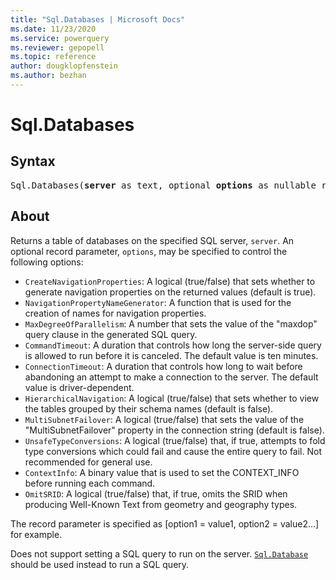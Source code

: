 ```yaml
---
title: "Sql.Databases | Microsoft Docs"
ms.date: 11/23/2020
ms.service: powerquery
ms.reviewer: gepopell
ms.topic: reference
author: dougklopfenstein
ms.author: bezhan
---
```

# Sql.Databases

## Syntax

<pre>
Sql.Databases(<b>server</b> as text, optional <b>options</b> as nullable record) as table
</pre>

## About

Returns a table of databases on the specified SQL server, `server`. An optional record parameter, `options`, may be specified to control the following options:

* `CreateNavigationProperties`: A logical (true/false) that sets whether to generate navigation properties on the returned values (default is true).
* `NavigationPropertyNameGenerator`: A function that is used for the creation of names for navigation properties.
* `MaxDegreeOfParallelism`: A number that sets the value of the "maxdop" query clause in the generated SQL query.
* `CommandTimeout`: A duration that controls how long the server-side query is allowed to run before it is canceled. The default value is ten minutes.
* `ConnectionTimeout`: A duration that controls how long to wait before abandoning an attempt to make a connection to the server. The default value is driver-dependent.
* `HierarchicalNavigation`: A logical (true/false) that sets whether to view the tables grouped by their schema names (default is false).
* `MultiSubnetFailover`: A logical (true/false) that sets the value of the "MultiSubnetFailover" property in the connection string (default is false).
* `UnsafeTypeConversions`: A logical (true/false) that, if true, attempts to fold type conversions which could fail and cause the entire query to fail. Not recommended for general use.
* `ContextInfo`: A binary value that is used to set the CONTEXT_INFO before running each command.
* `OmitSRID`: A logical (true/false) that, if true, omits the SRID when producing Well-Known Text from geometry and geography types.

The record parameter is specified as [option1 = value1, option2 = value2...] for example.

Does not support setting a SQL query to run on the server. [`Sql.Database`](sql-database.md) should be used instead to run a SQL query. 